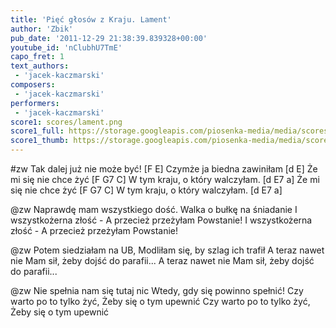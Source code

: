 ```yaml
---
title: 'Pięć głosów z Kraju. Lament'
author: 'Zbik'
pub_date: '2011-12-29 21:38:39.839328+00:00'
youtube_id: 'nClubhU7TmE'
capo_fret: 1
text_authors:
 - 'jacek-kaczmarski'
composers:
 - 'jacek-kaczmarski'
performers:
 - 'jacek-kaczmarski'
score1: scores/lament.png
score1_full: https://storage.googleapis.com/piosenka-media/media/scores/lament.png
score1_thumb: https://storage.googleapis.com/piosenka-media/media/scores/lament.png.180x0_q85_upscale.jpg
---
```


#zw
Tak dalej już nie może być! [F E]
Czymże ja biedna zawiniłam [d E]
Że mi się nie chce żyć [F G7 C]
W tym kraju, o który walczyłam. [d E7 a]
Że mi się nie chce żyć [F G7 C]
W tym kraju, o który walczyłam. [d E7 a]

@zw
Naprawdę mam wszystkiego dość.
Walka o bułkę na śniadanie
I wszystkożerna złość -
A przecież przeżyłam Powstanie!
I wszystkożerna złość -
A przecież przeżyłam Powstanie!

@zw
Potem siedziałam na UB,
Modliłam się, by szlag ich trafił
A teraz nawet nie
Mam sił, żeby dojść do parafii...
A teraz nawet nie
Mam sił, żeby dojść do parafii...

@zw
Nie spełnia nam się tutaj nic
Wtedy, gdy się powinno spełnić!
Czy warto po to tylko żyć,
Żeby się o tym upewnić
Czy warto po to tylko żyć,
Żeby się o tym upewnić
